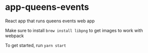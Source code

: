 # app-queens-events
React app that runs queens events web app
 
Make sure to install `brew install libpng` to get images to work with webpack

To get started, run `yarn start`

